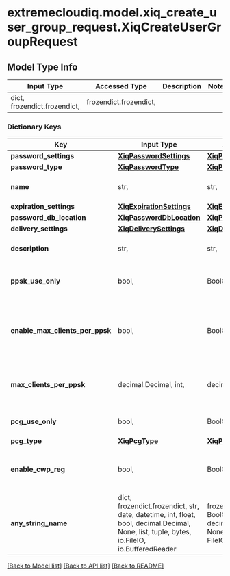 # extremecloudiq.model.xiq_create_user_group_request.XiqCreateUserGroupRequest

## Model Type Info
Input Type | Accessed Type | Description | Notes
------------ | ------------- | ------------- | -------------
dict, frozendict.frozendict,  | frozendict.frozendict,  |  | 

### Dictionary Keys
Key | Input Type | Accessed Type | Description | Notes
------------ | ------------- | ------------- | ------------- | -------------
**password_settings** | [**XiqPasswordSettings**](XiqPasswordSettings.md) | [**XiqPasswordSettings**](XiqPasswordSettings.md) |  | 
**password_type** | [**XiqPasswordType**](XiqPasswordType.md) | [**XiqPasswordType**](XiqPasswordType.md) |  | 
**name** | str,  | str,  | The user group name | 
**expiration_settings** | [**XiqExpirationSettings**](XiqExpirationSettings.md) | [**XiqExpirationSettings**](XiqExpirationSettings.md) |  | 
**password_db_location** | [**XiqPasswordDbLocation**](XiqPasswordDbLocation.md) | [**XiqPasswordDbLocation**](XiqPasswordDbLocation.md) |  | 
**delivery_settings** | [**XiqDeliverySettings**](XiqDeliverySettings.md) | [**XiqDeliverySettings**](XiqDeliverySettings.md) |  | 
**description** | str,  | str,  | The user group description | [optional] 
**ppsk_use_only** | bool,  | BoolClass,  | Whether it&#x27;s for PPSK use only | [optional] 
**enable_max_clients_per_ppsk** | bool,  | BoolClass,  | The enablement for the maximum number of clients per private PSK | [optional] 
**max_clients_per_ppsk** | decimal.Decimal, int,  | decimal.Decimal,  | The maximum number of clients per private PSK | [optional] value must be a 32 bit integer
**pcg_use_only** | bool,  | BoolClass,  | Whether it&#x27;s for PCG use only | [optional] 
**pcg_type** | [**XiqPcgType**](XiqPcgType.md) | [**XiqPcgType**](XiqPcgType.md) |  | [optional] 
**enable_cwp_reg** | bool,  | BoolClass,  | Whether to enable CWP registration setting | [optional] 
**any_string_name** | dict, frozendict.frozendict, str, date, datetime, int, float, bool, decimal.Decimal, None, list, tuple, bytes, io.FileIO, io.BufferedReader | frozendict.frozendict, str, BoolClass, decimal.Decimal, NoneClass, tuple, bytes, FileIO | any string name can be used but the value must be the correct type | [optional]

[[Back to Model list]](../../README.md#documentation-for-models) [[Back to API list]](../../README.md#documentation-for-api-endpoints) [[Back to README]](../../README.md)

